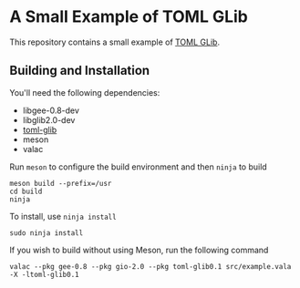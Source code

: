 # A Small Example of TOML GLib

This repository contains a small example of [TOML GLib](https://github.com/AnaGelez/toml-glib).

## Building and Installation

You'll need the following dependencies:

* libgee-0.8-dev
* libglib2.0-dev
* [toml-glib](https://github.com/AnaGelez/toml-glib)
* meson
* valac

Run `meson` to configure the build environment and then `ninja` to build

    meson build --prefix=/usr
    cd build
    ninja

To install, use `ninja install`

    sudo ninja install

If you wish to build without using Meson, run the following command

    valac --pkg gee-0.8 --pkg gio-2.0 --pkg toml-glib0.1 src/example.vala -X -ltoml-glib0.1
